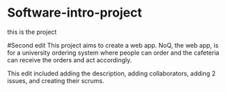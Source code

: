 # Software-intro-project
  this is the project

#Second edit
  This project aims to create a web app. NoQ, the web app, is for a university ordering system
  where people can order and the cafeteria can receive the orders and act accordingly.

  This edit included adding the description, adding collaborators, adding 2 issues, and creating their scrums.
